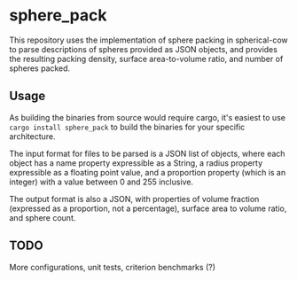 # sphere_pack
This repository uses the implementation of sphere packing in spherical-cow to parse descriptions of spheres provided as JSON objects, and provides
the resulting packing density, surface area-to-volume ratio, and number of spheres packed. 

## Usage
As building the binaries from source would require cargo, it's easiest to use `cargo install sphere_pack` to build the binaries for your specific
architecture.

The input format for files to be parsed is a JSON list of objects, where each object has a name property expressible as a String,
a radius property expressible as a floating point value, and a proportion property (which is an integer) with a value between 0 and 255 inclusive.

The output format is also a JSON, with properties of volume fraction (expressed as a proportion, not a percentage), surface area to volume ratio, and sphere count.

## TODO
More configurations, unit tests, criterion benchmarks (?)
